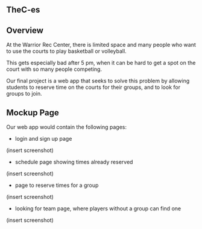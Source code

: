 ## TheC-es

## Overview
At the Warrior Rec Center, there is limited space and many people who want to use the courts to play basketball or volleyball.

This gets especially bad after 5 pm, when it can be hard to get a spot on the court with so many people competing.

Our final project is a web app that seeks to solve this problem by allowing students to reserve time on the courts for their groups, and to look for groups to join.

## Mockup Page
Our web app would contain the following pages:

- login and sign up page

(insert screenshot)
- schedule page showing times already reserved

(insert screenshot)
- page to reserve times for a group

(insert screenshot)
- looking for team page, where players without a group can find one

(insert screenshot)
